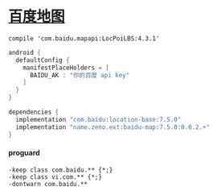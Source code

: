# [百度地图](http://lbsyun.baidu.com/index.php?title=androidsdk/guide/buildproject)

`compile 'com.baidu.mapapi:LocPoiLBS:4.3.1'`

```groovy
android {
  defaultConfig {
    manifestPlaceHolders = [
      BAIDU_AK : "你的百度 api key"
    ]
  }
}

dependencies {
  implementation "com.baidu:location-base:7.5.0"
  implementation "name.zeno.ext:baidu-map:7.5.0:0.0.2.+"
}
```

#### proguard
```proguard
-keep class com.baidu.** {*;}
-keep class vi.com.** {*;}    
-dontwarn com.baidu.**
```
